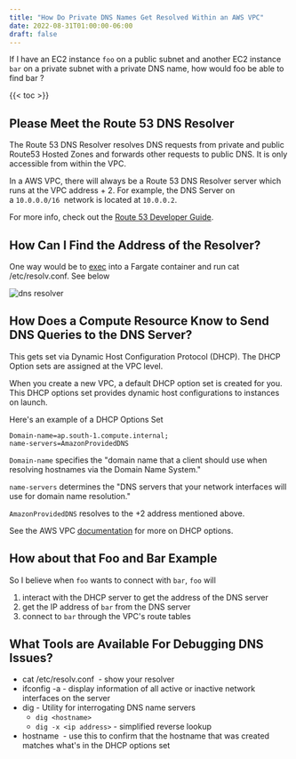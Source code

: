 ```yaml
---
title: "How Do Private DNS Names Get Resolved Within an AWS VPC"
date: 2022-08-31T01:00:00-06:00
draft: false
---
```


If I have an EC2 instance `foo` on a public subnet and another EC2 instance `bar` on a private subnet with a private DNS name, how would foo be able to find bar ?

{{< toc >}}

## Please Meet the Route 53 DNS Resolver

The Route 53 DNS Resolver resolves DNS requests from private and public Route53 Hosted Zones and forwards other requests to public DNS. It is only accessible from within the VPC.

In a AWS VPC, there will always be a Route 53 DNS Resolver server which runs at the VPC address + 2. For example, the DNS Server on a `10.0.0.0/16`  network is located at `10.0.0.2`.

For more info, check out the [Route 53 Developer Guide](https://docs.aws.amazon.com/Route53/latest/DeveloperGuide/resolver.html).

## How Can I Find the Address of the Resolver?

One way would be to [exec](https://aws.amazon.com/blogs/containers/new-using-amazon-ecs-exec-access-your-containers-fargate-ec2/) into a Fargate container and run cat /etc/resolv.conf. See below

![dns resolver](/images/dns-resolver-ecs-exec.png)

## How Does a Compute Resource Know to Send DNS Queries to the DNS Server?

This gets set via Dynamic Host Configuration Protocol (DHCP). The DHCP Option sets are assigned at the VPC level.

When you create a new VPC, a default DHCP option set is created for you. This DHCP options set provides dynamic host configurations to instances on launch.

Here's an example of a DHCP Options Set

```dns
Domain-name=ap.south-1.compute.internal;
name-servers=AmazonProvidedDNS
```

`Domain-name` specifies the "domain name that a client should use when resolving hostnames via the Domain Name System."

`name-servers` determines the "DNS servers that your network interfaces will use for domain name resolution."

`AmazonProvidedDNS` resolves to the +2 address mentioned above.

See the AWS VPC [documentation](https://docs.aws.amazon.com/vpc/latest/userguide/DHCPOptionSetConcepts.html#ArchitectureDiagram) for more on DHCP options.

## How about that Foo and Bar Example

So I believe when `foo` wants to connect with `bar`, `foo` will

1. interact with the DHCP server to get the address of the DNS server
1. get the IP address of `bar` from the DNS server
1. connect to `bar` through the VPC's route tables

## What Tools are Available For Debugging DNS Issues?

* cat /etc/resolv.conf  - show your resolver
* ifconfig -a - display information of all active or inactive network interfaces on the server
* dig - Utility for interrogating DNS name servers
  * `dig <hostname>`
  * `dig -x <ip address>` - simplified reverse lookup
* hostname  - use this to confirm that the hostname that was created matches what's in the DHCP options set
